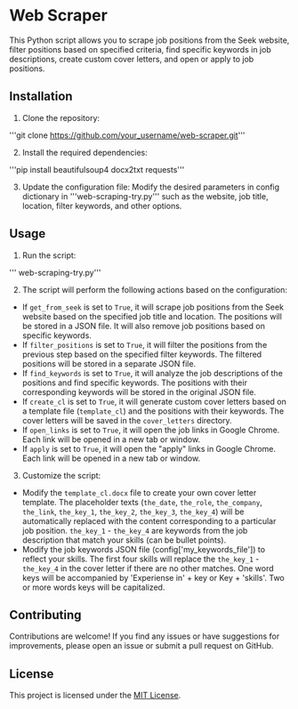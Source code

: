 # Web Scraper

This Python script allows you to scrape job positions from the Seek website, filter positions based on specified criteria, find specific keywords in job descriptions, create custom cover letters, and open or apply to job positions.

## Installation

1. Clone the repository:

'''git clone https://github.com/your_username/web-scraper.git'''

2. Install the required dependencies:

'''pip install beautifulsoup4 docx2txt requests'''

3. Update the configuration file:
Modify the desired parameters in config dictionary in '''web-scraping-try.py''' such as the website, job title, location, filter keywords, and other options.

## Usage

1. Run the script:

''' web-scraping-try.py'''

2. The script will perform the following actions based on the configuration:
- If `get_from_seek` is set to `True`, it will scrape job positions from the Seek website based on the specified job title and location. The positions will be stored in a JSON file. It will also remove job positions based on specific keywords.
- If `filter_positions` is set to `True`, it will filter the positions from the previous step based on the specified filter keywords. The filtered positions will be stored in a separate JSON file.
- If `find_keywords` is set to `True`, it will analyze the job descriptions of the positions and find specific keywords. The positions with their corresponding keywords will be stored in the original JSON file.
- If `create_cl` is set to `True`, it will generate custom cover letters based on a template file (`template_cl`) and the positions with their keywords. The cover letters will be saved in the `cover_letters` directory.
- If `open_links` is set to `True`, it will open the job links in Google Chrome. Each link will be opened in a new tab or window.
- If `apply` is set to `True`, it will open the "apply" links in Google Chrome. Each link will be opened in a new tab or window.

3. Customize the script:
- Modify the `template_cl.docx` file to create your own cover letter template. The placeholder texts (`the_date`, `the_role`, `the_company`, `the_link`, `the_key_1`, `the_key_2`, `the_key_3`, `the_key_4`) will be automatically replaced with the content corresponding to a particular job position. `the_key_1` - `the_key_4` are  keywords from the job description that match your skills (can be bullet points).
- Modify the job keywords JSON file (config['my_keywords_file']) to reflect your skills. The first four skills will replace the `the_key_1` - `the_key_4` in the cover letter if there are no other matches. One word keys will be accompanied by 'Experiense in' + key or Key + 'skills'. Two or more words keys will be capitalized.

## Contributing

Contributions are welcome! If you find any issues or have suggestions for improvements, please open an issue or submit a pull request on GitHub.

## License

This project is licensed under the [MIT License](LICENSE).
